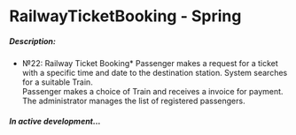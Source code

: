 # RailwayTicketBooking - Spring
##### Description:
* №22: Railway Ticket Booking*
Passenger makes a request for a ticket with a specific time and date to the destination station.
System searches for a suitable Train.   
Passenger makes a choice of Train and receives a invoice for payment.
The administrator manages the list of registered passengers.

##### In active development...
